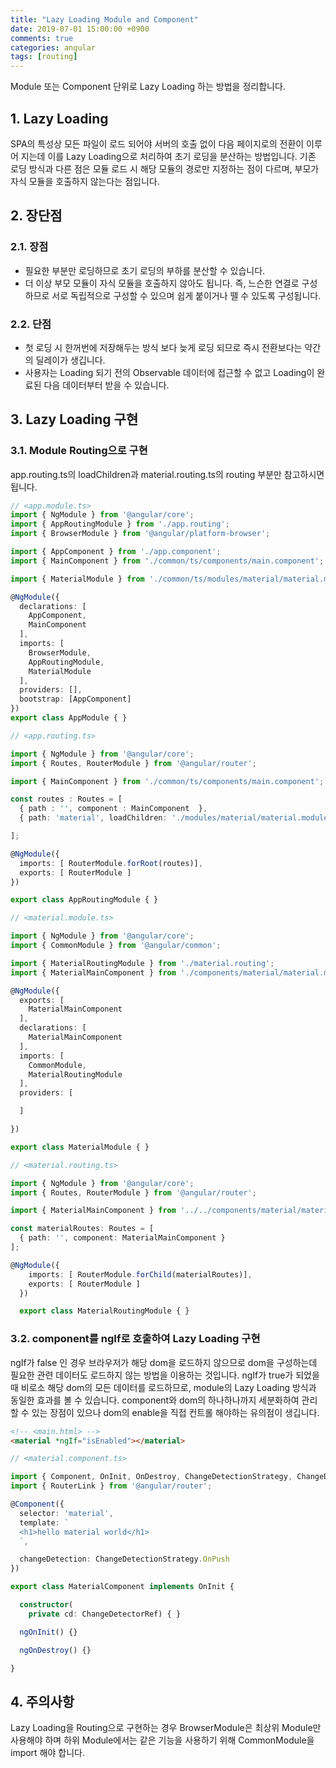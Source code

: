 ```yaml
---
title: "Lazy Loading Module and Component"
date: 2019-07-01 15:00:00 +0900
comments: true
categories: angular
tags: [routing]
---
```


Module 또는 Component 단위로 Lazy Loading 하는 방법을 정리합니다.

## 1. Lazy Loading
SPA의 특성상 모든 파일이 로드 되어야 서버의 호출 없이 다음 페이지로의 전환이 이루어 지는데 이를 Lazy Loading으로 처리하여 초기 로딩을 분산하는 방법입니다.
기존 로딩 방식과 다른 점은 모듈 로드 시 해당 모듈의 경로만 지정하는 점이 다르며, 부모가 자식 모듈을 호출하지 않는다는 점입니다.


## 2. 장단점
### 2.1. 장점
- 필요한 부분만 로딩하므로 초기 로딩의 부하를 분산할 수 있습니다.
- 더 이상 부모 모듈이 자식 모듈을 호출하지 않아도 됩니다. 즉, 느슨한 연결로 구성하므로 서로 독립적으로 구성할 수 있으며 쉽게 붙이거나 뗄 수 있도록 구성됩니다.


### 2.2. 단점
- 첫 로딩 시 한꺼번에 저장해두는 방식 보다 늦게 로딩 되므로 즉시 전환보다는 약간의 딜레이가 생깁니다. 
- 사용자는 Loading 되기 전의 Observable 데이터에 접근할 수 없고 Loading이 완료된 다음 데이터부터 받을 수 있습니다.

## 3. Lazy Loading 구현
### 3.1. Module Routing으로 구현

app.routing.ts의 loadChildren과 material.routing.ts의 routing 부분만 참고하시면 됩니다.

```ts
// <app.module.ts>
import { NgModule } from '@angular/core';
import { AppRoutingModule } from './app.routing';
import { BrowserModule } from '@angular/platform-browser';

import { AppComponent } from './app.component';
import { MainComponent } from './common/ts/components/main.component';

import { MaterialModule } from './common/ts/modules/material/material.module';

@NgModule({
  declarations: [
    AppComponent,
    MainComponent
  ],
  imports: [
    BrowserModule,
    AppRoutingModule,
    MaterialModule
  ],
  providers: [],
  bootstrap: [AppComponent]
})
export class AppModule { }
```

```ts
// <app.routing.ts>

import { NgModule } from '@angular/core';
import { Routes, RouterModule } from '@angular/router';

import { MainComponent } from './common/ts/components/main.component';

const routes : Routes = [
  { path : '', component : MainComponent  },
  { path: 'material', loadChildren: './modules/material/material.module#MaterialModule' } // 모듈을 lazy Loading 한다.

];

@NgModule({
  imports: [ RouterModule.forRoot(routes)],
  exports: [ RouterModule ]
})

export class AppRoutingModule { }
```

```ts
// <material.module.ts>

import { NgModule } from '@angular/core';
import { CommonModule } from '@angular/common';

import { MaterialRoutingModule } from './material.routing';
import { MaterialMainComponent } from './components/material/material.main.component';

@NgModule({
  exports: [
    MaterialMainComponent
  ],
  declarations: [    
    MaterialMainComponent
  ],
  imports: [
    CommonModule,
    MaterialRoutingModule
  ],
  providers: [

  ]

})

export class MaterialModule { }
```

```ts
// <material.routing.ts>

import { NgModule } from '@angular/core';
import { Routes, RouterModule } from '@angular/router';

import { MaterialMainComponent } from '../../components/material/material.main.component';

const materialRoutes: Routes = [
  { path: '', component: MaterialMainComponent }
];

@NgModule({
    imports: [ RouterModule.forChild(materialRoutes)],
    exports: [ RouterModule ]
  })

  export class MaterialRoutingModule { }
```

### 3.2. component를 ngIf로 호출하여 Lazy Loading 구현

ngIf가 false 인 경우 브라우저가 해당 dom을 로드하지 않으므로 dom을 구성하는데 필요한 관련 데이터도 로드하지 않는 방법을 이용하는 것입니다.
ngIf가 true가 되었을 때 비로소 해당 dom의 모든 데이터를 로드하므로, module의 Lazy Loading 방식과 동일한 효과를 볼 수 있습니다.
component와 dom의 하나하나까지 세분화하여 관리할 수 있는 장점이 있으나 dom의 enable을 직접 컨트롤 해야하는 유의점이 생깁니다.

```html 
<!-- <main.html> -->
<material *ngIf="isEnabled"></material>
```

```ts
// <material.component.ts>

import { Component, OnInit, OnDestroy, ChangeDetectionStrategy, ChangeDetectorRef } from '@angular/core';
import { RouterLink } from '@angular/router';

@Component({
  selector: 'material',
  template: `
  <h1>hello material world</h1>
  `,

  changeDetection: ChangeDetectionStrategy.OnPush
})

export class MaterialComponent implements OnInit {

  constructor(
    private cd: ChangeDetectorRef) { }

  ngOnInit() {}

  ngOnDestroy() {}

}
```

## 4. 주의사항
Lazy Loading을 Routing으로 구현하는 경우 BrowserModule은 최상위 Module만 사용해야 하며 하위 Module에서는 같은 기능을 사용하기 위해 CommonModule을 import 해야 합니다.